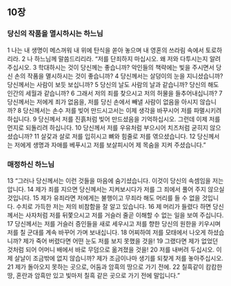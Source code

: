 ## 10장
### 당신의 작품을 멸시하시는 하느님
1 나는 내 생명이 메스꺼워 내 위에 탄식을 쏟아 놓으며 내 영혼의 쓰라림 속에서 토로하리라.
2 나 하느님께 말씀드리리라. “저를 단죄하지 마십시오. 왜 저와 다투시는지 알려 주십시오.
3 학대하시는 것이 당신께는 좋습니까? 악인들의 책략에는 빛을 주시면서 당신 손의 작품을 멸시하시는 것이 좋습니까?
4 당신께서는 살덩이의 눈을 지니셨습니까? 당신께서는 사람이 보듯 보십니까?
5 당신의 날도 사람의 날과 같습니까? 당신의 해도 인간의 세월과 같습니까?
6 그래서 저의 죄를 찾으시고 저의 허물을 들추어내십니까?
7 당신께서는 저에게 죄가 없음을, 저를 당신 손에서 빼낼 사람이 없음을 아시지 않습니까?
8 당신께서는 손수 저를 빚어 만드시고서는 이제 생각을 바꾸시어 저를 파멸시키려 하십니다.
9 당신께서 저를 진흙처럼 빚어 만드셨음을 기억하십시오. 그런데 이제 저를 먼지로 되돌리려 하십니다.
10 당신께서 저를 우유처럼 부으시어 치즈처럼 굳히지 않으셨습니까?
11 살갗과 살로 저를 입히시고 뼈와 힘줄로 저를 엮으셨습니다.
12 당신께서는 저에게 생명과 자애를 베푸시고 저를 보살피시어 제 목숨을 지켜 주셨습니다.”
### 매정하신 하느님
13 “그러나 당신께서는 이런 것들을 마음에 숨기셨습니다. 이것이 당신의 속셈임을 저는 압니다.
14 제가 죄를 지으면 당신께서는 지켜보시다가 저를 그 죄에서 풀어 주지 않으실 것입니다.
15 제가 유죄라면 저에게는 불행이고 무죄라 해도 머리를 들 수 없을 것입니다. 수치로 가득한 저는 저의 비참함을 잘 알고 있습니다.
16 제 머리가 들렸다 하면 당신께서는 사자처럼 저를 뒤쫓으시고 저를 거슬러 줄곧 이해할 수 없는 일을 보여 주십니다.
17 당신께서는 저를 거슬러 증인들을 새로 세우시고 저를 향한 당신의 원한을 키우시며 저를 칠 군대를 계속 바꾸어 가며 보내십니다.
18 어찌하여 저를 모태에서 나오게 하셨습니까? 제가 죽어 버렸다면 어떤 눈도 저를 보지 못했을 것을!
19 그랬다면 제가 없었던 것처럼 되어 어머니 배에서 바로 무덤으로 옮겨졌을 것을!
20 저를 내버려 두십시오. 이제 살날이 조금밖에 없지 않습니까? 제가 조금이나마 생기를 되찾게 저를 놓아주십시오.
21 제가 돌아오지 못하는 곳으로, 어둠과 암흑의 땅으로 가기 전에.
22 칠흑같이 캄캄한 땅, 혼란과 암흑만 있고 빛마저 칠흑 같은 곳으로 가기 전에 말입니다.”
